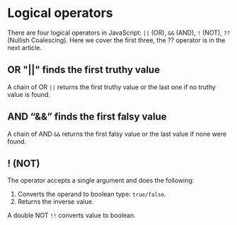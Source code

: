 # Logical operators

There are four logical operators in JavaScript: `||` (OR), `&&` (AND), `!` (NOT), `??` (Nullish Coalescing). Here we cover the first three, the ?? operator is in the next article.

## OR "||" finds the first truthy value

A chain of OR `||` returns the first truthy value or the last one if no truthy value is found.

## AND “&&” finds the first falsy value

A chain of AND `&&` returns the first falsy value or the last value if none were found.

## ! (NOT)

The operator accepts a single argument and does the following:

1. Converts the operand to boolean type: `true/false`.
2. Returns the inverse value.

A double NOT `!!` converts value to boolean.



